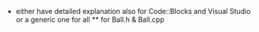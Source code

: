 * either have detailed explanation also for Code::Blocks and Visual Studio or a generic one for all
** for Ball.h & Ball.cpp

